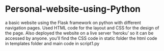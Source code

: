 # Personal-website-using-Python
a basic website using the Flask framework on python with different navigation pages. Used HTML code for the layout and CSS for the design of the page. Also deployed the website on a live server ‘heroku’ so it can be accessed by anyone.
you'll find the CSS code in static folder
the html code in templates folder
and main code in script1.py
